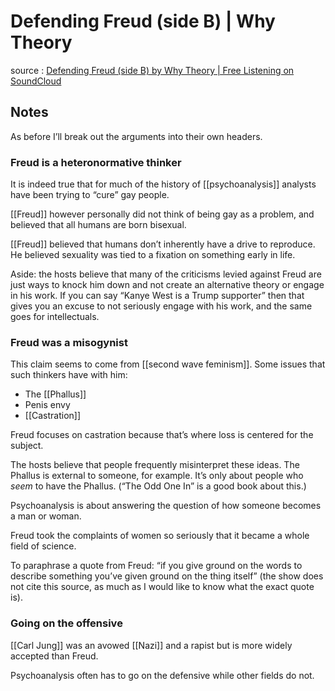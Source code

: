 # Defending Freud (side B) | Why Theory

source
: [Defending Freud (side B) by Why Theory | Free Listening on SoundCloud](https://soundcloud.com/whytheory/freuddefenseb-11619-1030-pm)


## Notes

As before I&rsquo;ll break out the arguments into their own headers.


### Freud is a heteronormative thinker

It is indeed true that for much of the history of [[psychoanalysis]] analysts have been trying to &ldquo;cure&rdquo; gay people.

[[Freud]] however personally did not think of being gay as a problem, and believed that all humans are born bisexual.

[[Freud]] believed that humans don&rsquo;t inherently have a drive to reproduce. He believed sexuality was tied to a fixation on something early in life.

Aside: the hosts believe that many of the criticisms levied against Freud are just ways to knock him down and not create an alternative theory or engage in his work. If you can say &ldquo;Kanye West is a Trump supporter&rdquo; then that gives you an excuse to not seriously engage with his work, and the same goes for intellectuals.


### Freud was a misogynist

This claim seems to come from [[second wave feminism]]. Some issues that such thinkers have with him:

-   The [[Phallus]]
-   Penis envy
-   [[Castration]]

Freud focuses on castration because that&rsquo;s where loss is centered for the subject.

The hosts believe that people frequently misinterpret these ideas. The Phallus is external to someone, for example. It&rsquo;s only about people who _seem_ to have the Phallus. (&ldquo;The Odd One In&rdquo; is a good book about this.)

Psychoanalysis is about answering the question of how someone becomes a man or woman.

Freud took the complaints of women so seriously that it became a whole field of science.

To paraphrase a quote from Freud: &ldquo;if you give ground on the words to describe something you&rsquo;ve given ground on the thing itself&rdquo; (the show does not cite this source, as much as I would like to know what the exact quote is).


### Going on the offensive

[[Carl Jung]] was an avowed [[Nazi]] and a rapist but is more widely accepted than Freud.

Psychoanalysis often has to go on the defensive while other fields do not.
